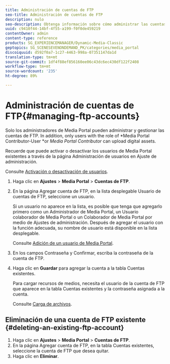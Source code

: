 ```yaml
---
title: Administración de cuentas de FTP
seo-title: Administración de cuentas de FTP
description: nulo
seo-description: Obtenga información sobre cómo administrar las cuentas de FTP.
uuid: c9410f44-14bf-4f55-a199-f0f0de459219
contentOwner: admin
content-type: reference
products: SG_EXPERIENCEMANAGER/Dynamic-Media-Classic
geptopics: SG_SCENESEVENONDEMAND_PK/categories/media_portal
discoiquuid: d592f0a7-1c27-4463-998a-07351147da1d
translation-type: tm+mt
source-git-commit: 1df4f88ef856160ee06c43dc6ec430df122f2408
workflow-type: tm+mt
source-wordcount: '235'
ht-degree: 89%

---
```



# Administración de cuentas de FTP{#managing-ftp-accounts}

Solo los administradores de Media Portal pueden administrar y gestionar las cuentas de FTP. In addition, only users with the role of *Media Portal Contributor-User *or *Media Portal Contributor* can upload digital assets.

Recuerde que puede activar o desactivar los usuarios de Media Portal existentes a través de la página Administración de usuarios en Ajuste de administración.

Consulte [Activación o desactivación de usuarios](administration-setup.md#activating_or_deactivating_users).

1. Haga clic en **Ajustes** > **Media Portal** > **Cuentas de FTP**.
1. En la página Agregar cuenta de FTP, en la lista desplegable Usuario de cuentas de FTP, seleccione un usuario.

   Si un usuario no aparece en la lista, es posible que tenga que agregarlo primero como un Administrador de Media Portal, un Usuario colaborador de Media Portal o un Colaborador de Media Portal por medio de Ajustes de administración. Después de agregar el usuario con la función adecuada, su nombre de usuario está disponible en la lista desplegable.

   Consulte [Adición de un usuario de Media Portal](adding-media-portal-users.md#adding_a_media_portal_user).

1. En los campos Contraseña y Confirmar, escriba la contraseña de la cuenta de FTP.
1. Haga clic en **Guardar** para agregar la cuenta a la tabla Cuentas existentes.

   Para cargar recursos de medios, necesita el usuario de la cuenta de FTP que aparece en la tabla Cuentas existentes y la contraseña asignada a la cuenta.

   Consulte [Carga de archivos](uploading-files.md#uploading_files).

## Eliminación de una cuenta de FTP existente {#deleting-an-existing-ftp-account}

1. Haga clic en **Ajustes** > **Media Portal** > **Cuentas de FTP**.
1. En la página Agregar cuenta de FTP, en la tabla Cuentas existentes, seleccione la cuenta de FTP que desea quitar.
1. Haga clic en **Eliminar**.

